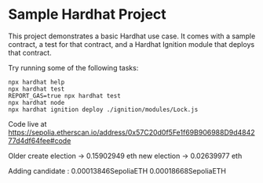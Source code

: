 # Sample Hardhat Project

This project demonstrates a basic Hardhat use case. It comes with a sample contract, a test for that contract, and a Hardhat Ignition module that deploys that contract.

Try running some of the following tasks:

```shell
npx hardhat help
npx hardhat test
REPORT_GAS=true npx hardhat test
npx hardhat node
npx hardhat ignition deploy ./ignition/modules/Lock.js
```

Code live at
https://sepolia.etherscan.io/address/0x57C20d0f5Fe1f69B906988D9d484277d4df64fee#code

Older create election -> 0.15902949 eth
new election -> 0.02639977 eth

Adding candidate : 0.00013846SepoliaETH
0.00018668SepoliaETH
